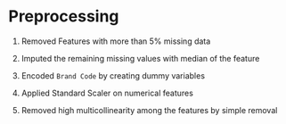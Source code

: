 # Preprocessing

1) Removed Features with more than 5% missing data

2) Imputed the remaining missing values with median of the feature

3) Encoded `Brand Code` by creating dummy variables

4) Applied Standard Scaler on numerical features

5) Removed high multicollinearity among the features by simple removal
